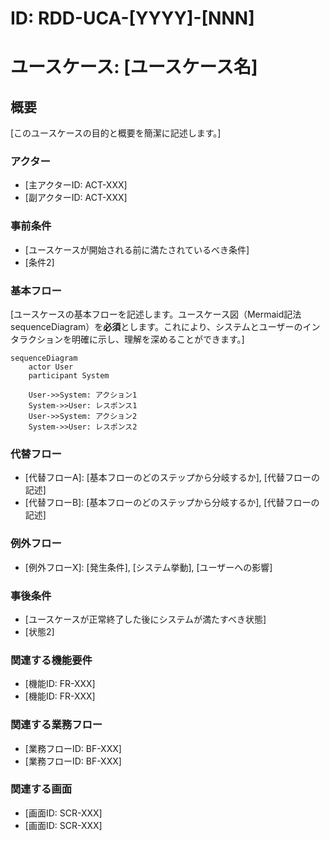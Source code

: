 # ID: RDD-UCA-[YYYY]-[NNN]

# ユースケース: [ユースケース名]

## 概要

[このユースケースの目的と概要を簡潔に記述します。]

### アクター

- [主アクターID: ACT-XXX]
- [副アクターID: ACT-XXX]

### 事前条件

- [ユースケースが開始される前に満たされているべき条件]
- [条件2]

### 基本フロー

[ユースケースの基本フローを記述します。ユースケース図（Mermaid記法
sequenceDiagram）を**必須**とします。これにより、システムとユーザーのインタラクションを明確に示し、理解を深めることができます。]

```mermaid
sequenceDiagram
    actor User
    participant System

    User->>System: アクション1
    System->>User: レスポンス1
    User->>System: アクション2
    System->>User: レスポンス2
```

### 代替フロー

- [代替フローA]: [基本フローのどのステップから分岐するか], [代替フローの記述]
- [代替フローB]: [基本フローのどのステップから分岐するか], [代替フローの記述]

### 例外フロー

- [例外フローX]: [発生条件], [システム挙動], [ユーザーへの影響]

### 事後条件

- [ユースケースが正常終了した後にシステムが満たすべき状態]
- [状態2]

### 関連する機能要件

- [機能ID: FR-XXX]
- [機能ID: FR-XXX]

### 関連する業務フロー

- [業務フローID: BF-XXX]
- [業務フローID: BF-XXX]

### 関連する画面

- [画面ID: SCR-XXX]
- [画面ID: SCR-XXX]
